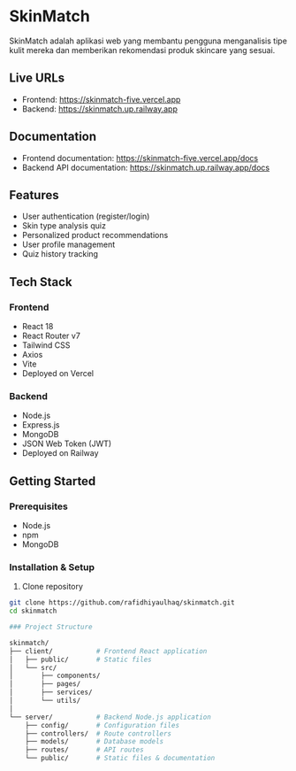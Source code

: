 # SkinMatch

SkinMatch adalah aplikasi web yang membantu pengguna menganalisis tipe kulit mereka dan memberikan rekomendasi produk skincare yang sesuai.

## Live URLs
- Frontend: https://skinmatch-five.vercel.app
- Backend: https://skinmatch.up.railway.app

## Documentation
- Frontend documentation: https://skinmatch-five.vercel.app/docs  
- Backend API documentation: https://skinmatch.up.railway.app/docs

## Features
- User authentication (register/login)
- Skin type analysis quiz
- Personalized product recommendations
- User profile management
- Quiz history tracking

## Tech Stack
### Frontend
- React 18
- React Router v7
- Tailwind CSS
- Axios
- Vite
- Deployed on Vercel

### Backend  
- Node.js
- Express.js
- MongoDB
- JSON Web Token (JWT)
- Deployed on Railway

## Getting Started

### Prerequisites
- Node.js
- npm
- MongoDB

### Installation & Setup

1. Clone repository
```bash
git clone https://github.com/rafidhiyaulhaq/skinmatch.git
cd skinmatch

### Project Structure

skinmatch/
├── client/           # Frontend React application
│   ├── public/       # Static files
│   └── src/
│       ├── components/  
│       ├── pages/
│       ├── services/
│       └── utils/
│
└── server/           # Backend Node.js application
    ├── config/       # Configuration files
    ├── controllers/  # Route controllers
    ├── models/       # Database models
    ├── routes/       # API routes
    └── public/       # Static files & documentation

